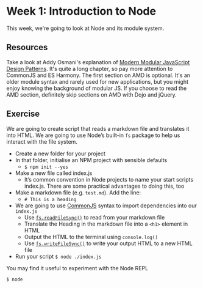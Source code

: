 # Week 1: Introduction to Node

This week, we're going to look at Node and its module system.

## Resources

Take a look at Addy Osmani's explanation of [Modern Modular JavaScript Design Patterns](https://addyosmani.com/resources/essentialjsdesignpatterns/book/#modularjavascript). It's quite a long chapter, so pay more attention to CommonJS and ES Harmony. The first section on AMD is optional. It's an older module syntax and rarely used for new applications, but you might enjoy knowing the background of modular JS. If you choose to read the AMD section, definitely skip sections on AMD with Dojo and jQuery.

## Exercise

We are going to create script that reads a markdown file and translates it into HTML. We are going to use Node’s built-in `fs` package to help us interact with the file system.

- Create a new folder for your project
- In that folder, initialise an NPM project with sensible defaults
    - `$ npm init --yes`
- Make a new file called index.js
    - It’s common convention in Node projects to name your start scripts index.js. There are some practical advantages to doing this, too
- Make a markdown file (e.g. `test.md`). Add the line:
    - `# This is a heading`
- We are going to use [CommonJS](https://addyosmani.com/resources/essentialjsdesignpatterns/book/#detailcommonjs) syntax to import dependencies into our `index.js`
    - Use [`fs.readFileSync()`](https://nodejs.org/api/fs.html#fs_fs_readfilesync_path_options) to read from your markdown file
    - Translate the Heading in the markdown file into a `<h1>` element in HTML
    - Output the HTML to the terminal using `console.log()`
    - Use [`fs.writeFileSync()`](https://nodejs.org/api/fs.html#fs_fs_writefilesync_file_data_options) to write your output HTML to a new HTML file
- Run your script
    `$ node ./index.js`

You may find it useful to experiment with the Node REPL

```bash
$ node
```
